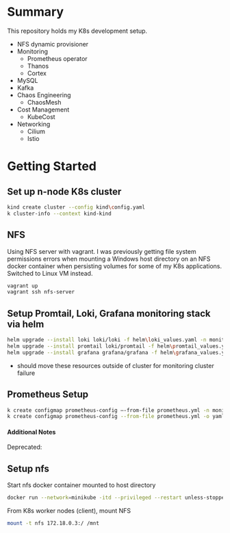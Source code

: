 # Summary

This repository holds my K8s development setup. 

- NFS dynamic provisioner
- Monitoring
  - Prometheus operator
  - Thanos
  - Cortex
- MySQL
- Kafka
- Chaos Engineering
  - ChaosMesh
- Cost Management
  - KubeCost
- Networking
  - Cilium
  - Istio


# Getting Started

## Set up n-node K8s cluster

```Bash
kind create cluster --config kind\config.yaml
k cluster-info --context kind-kind
```

## NFS
Using NFS server with vagrant. I was previously getting file system permissions errors when mounting a Windows host directory on an NFS docker container when persisting volumes for some of my K8s applications. Switched to Linux VM instead.
```Bash
vagrant up
vagrant ssh nfs-server
```




## Setup Promtail, Loki, Grafana monitoring stack via helm
```Bash
helm upgrade --install loki loki/loki -f helm\loki_values.yaml -n monitoring
helm upgrade --install promtail loki/promtail -f helm\promtail_values.yaml -n monitoring
helm upgrade --install grafana grafana/grafana -f helm\grafana_values.yaml -n monitoring
```  
- should move these resources outside of cluster for monitoring cluster failure


## Prometheus Setup
```Bash
k create configmap prometheus-config —-from-file prometheus.yml -n monitoring
k create configmap prometheus-config --from-file prometheus.yml -o yaml --dry-run | k replace -f -
```

#### Additional Notes

Deprecated:

## Setup nfs
Start nfs docker container mounted to host directory
```Bash
docker run --network=minikube -itd --privileged --restart unless-stopped -e SHARED_DIRECTORY=/data -v //d/data/nfs-storage:/data -p 2049:2049 itsthenetwork/nfs-server-alpine:12
```
From K8s worker nodes (client), mount NFS
```Bash
mount -t nfs 172.18.0.3:/ /mnt
```